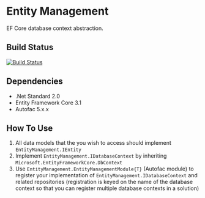 # Entity Management
EF Core database context abstraction.

## Build Status
[![Build Status](https://saji.visualstudio.com/Open%20Source/_apis/build/status/EntityManagement?branchName=master)](https://saji.visualstudio.com/Open%20Source/_build/latest?definitionId=40&branchName=master)

## Dependencies
- .Net Standard 2.0
- Entity Framework Core 3.1
- Autofac 5.x.x

## How To Use
1. All data models that the you wish to access should implement `EntityManagement.IEntity`
2. Implement `EntityManagement.IDatabaseContext` by inheriting `Microsoft.EntityFrameworkCore.DbContext`
3. Use `EntityManagement.EntityManagementModule{T}` (Autofac module) to register your implementation of `EntityManagement.IDatabaseContext` and related repositories (registration is keyed on the name of the database context so that you can register multiple database contexts in a solution)
